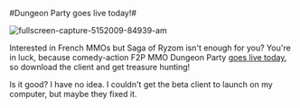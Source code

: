 #Dungeon Party goes live today!#

![fullscreen-capture-5152009-84939-am](http://westkarana.com/wp-content/uploads/2009/05/fullscreen-capture-5152009-84939-am.jpg "fullscreen-capture-5152009-84939-am")

Interested in French MMOs but Saga of Ryzom isn't enough for you? You're in luck, because comedy-action F2P MMO Dungeon Party [goes live today](http://www.dungeon-party.com/index.php?rub=news_info), so download the client and get treasure hunting!

Is it good? I have no idea. I couldn't get the beta client to launch on my computer, but maybe they fixed it.

